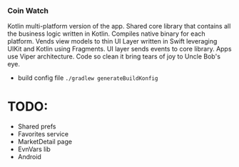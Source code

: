 ### Coin Watch

Kotlin multi-platform version of the app. Shared core library that contains all 
the business logic written in Kotlin. Compiles native binary for each platform. 
Vends view models to thin UI Layer written in Swift leveraging UIKit and Kotlin 
using Fragments. UI layer sends events to core library. Apps use Viper 
architecture. Code so clean it bring tears of joy to Uncle Bob's eye. 

- build config file `./gradlew generateBuildKonfig`


# TODO: 
- Shared prefs
- Favorites service
- MarketDetail page
- EvnVars lib
- Android
